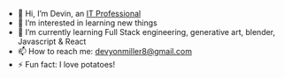 - 👋 Hi, I’m Devin, an [IT Professional](https://www.google.com)
- 👀 I’m interested in learning new things 
- 🌱 I’m currently learning Full Stack engineering, generative art, blender, Javascript & React
- 📫 How to reach me: devyonmiller8@gmail.com
- ⚡ Fun fact: I love potatoes!

<!---
Jadm1992/Jadm1992 is a ✨ special ✨ repository because its `README.md` (this file) appears on your GitHub profile.
You can click the Preview link to take a look at your changes.
--->
